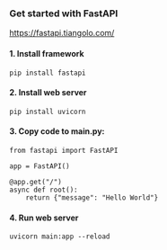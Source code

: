 ### Get started with FastAPI
https://fastapi.tiangolo.com/

#### 1. Install framework
```pip install fastapi```

#### 2. Install web server
```pip install uvicorn```

#### 3. Copy code to main.py:
```
from fastapi import FastAPI

app = FastAPI()

@app.get("/")
async def root():
    return {"message": "Hello World"}

````

#### 4. Run web server
```uvicorn main:app --reload```
